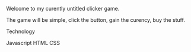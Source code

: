Welcome to my curently untitled clicker game.

The game will be simple, click the button, gain the curency, buy the stuff. 

Technology

Javascript
HTML
CSS
